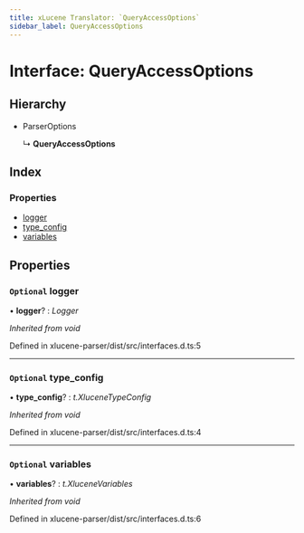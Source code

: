 ```yaml
---
title: xLucene Translator: `QueryAccessOptions`
sidebar_label: QueryAccessOptions
---
```


# Interface: QueryAccessOptions

## Hierarchy

* ParserOptions

  ↳ **QueryAccessOptions**

## Index

### Properties

* [logger](queryaccessoptions.md#optional-logger)
* [type_config](queryaccessoptions.md#optional-type_config)
* [variables](queryaccessoptions.md#optional-variables)

## Properties

### `Optional` logger

• **logger**? : *Logger*

*Inherited from void*

Defined in xlucene-parser/dist/src/interfaces.d.ts:5

___

### `Optional` type_config

• **type_config**? : *t.XluceneTypeConfig*

*Inherited from void*

Defined in xlucene-parser/dist/src/interfaces.d.ts:4

___

### `Optional` variables

• **variables**? : *t.XluceneVariables*

*Inherited from void*

Defined in xlucene-parser/dist/src/interfaces.d.ts:6
